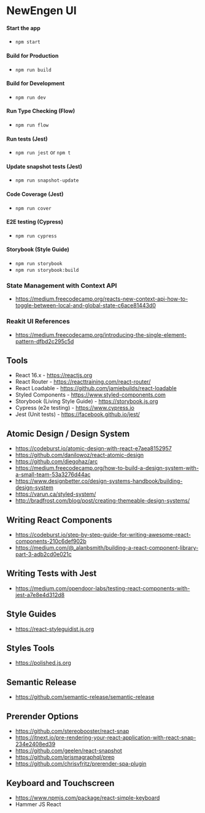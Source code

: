 # NewEngen UI #

#### Start the app
  * `npm start`

#### Build for Production
  * `npm run build`

#### Build for Development
  * `npm run dev`

#### Run Type Checking (Flow)
  * `npm run flow`

#### Run tests (Jest)
  * `npm run jest` or `npm t`

#### Update snapshot tests (Jest)
  * `npm run snapshot-update`

#### Code Coverage (Jest)
  * `npm run cover`

#### E2E testing (Cypress)
  * `npm run cypress`

#### Storybook (Style Guide)
  * `npm run storybook`
  * `npm run storybook:build`
  
### State Management with Context API
   * https://medium.freecodecamp.org/reacts-new-context-api-how-to-toggle-between-local-and-global-state-c6ace81443d0

### Reakit UI References
  * https://medium.freecodecamp.org/introducing-the-single-element-pattern-dfbd2c295c5d

## Tools
* React 16.x - https://reactjs.org
* React Router - https://reacttraining.com/react-router/
* React Loadable - https://github.com/jamiebuilds/react-loadable
* Styled Components - https://www.styled-components.com
* Storybook (Living Style Guide) - https://storybook.js.org
* Cypress (e2e testing) - https://www.cypress.io
* Jest (Unit tests) - https://facebook.github.io/jest/

## Atomic Design / Design System
  * https://codeburst.io/atomic-design-with-react-e7aea8152957
  * https://github.com/danilowoz/react-atomic-design
  * https://github.com/diegohaz/arc
  * https://medium.freecodecamp.org/how-to-build-a-design-system-with-a-small-team-53a3276d44ac
  * https://www.designbetter.co/design-systems-handbook/building-design-system
  * https://varun.ca/styled-system/
  * http://bradfrost.com/blog/post/creating-themeable-design-systems/

## Writing React Components
  * https://codeburst.io/step-by-step-guide-for-writing-awesome-react-components-210c6def902b
  * https://medium.com/@_alanbsmith/building-a-react-component-library-part-3-adb2cd0e021c

## Writing Tests with Jest
  * https://medium.com/opendoor-labs/testing-react-components-with-jest-a7e8e4d312d8

## Style Guides
  * https://react-styleguidist.js.org

## Styles Tools
  * https://polished.js.org

## Semantic Release
  * https://github.com/semantic-release/semantic-release

## Prerender Options
  * https://github.com/stereobooster/react-snap
  * https://itnext.io/pre-rendering-your-react-application-with-react-snap-234e2408ed39
  * https://github.com/geelen/react-snapshot
  * https://github.com/prismagraphql/prep
  * https://github.com/chrisvfritz/prerender-spa-plugin

## Keyboard and Touchscreen
  * https://www.npmjs.com/package/react-simple-keyboard
  * Hammer JS React 
